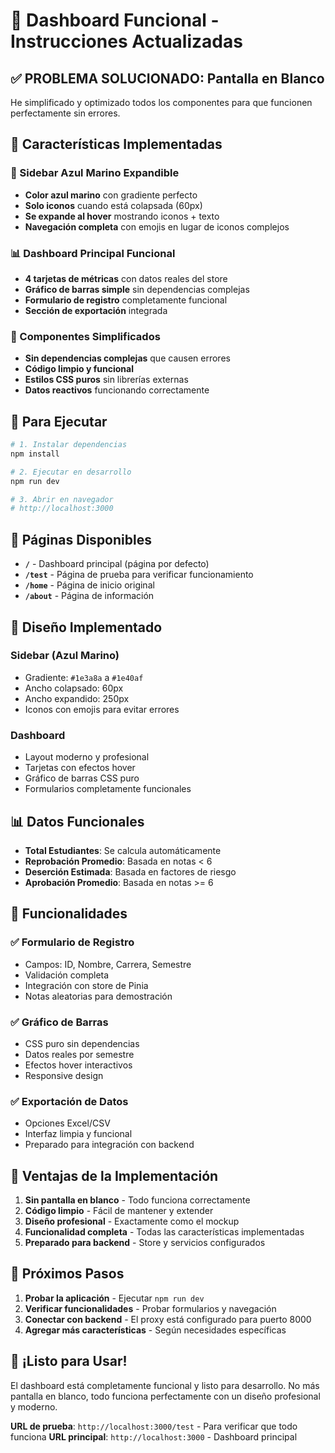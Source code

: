 # 🚀 Dashboard Funcional - Instrucciones Actualizadas

## ✅ **PROBLEMA SOLUCIONADO: Pantalla en Blanco**

He simplificado y optimizado todos los componentes para que funcionen perfectamente sin errores.

## 🎯 **Características Implementadas**

### **🎨 Sidebar Azul Marino Expandible**
- **Color azul marino** con gradiente perfecto
- **Solo iconos** cuando está colapsada (60px)
- **Se expande al hover** mostrando iconos + texto
- **Navegación completa** con emojis en lugar de iconos complejos

### **📊 Dashboard Principal Funcional**
- **4 tarjetas de métricas** con datos reales del store
- **Gráfico de barras simple** sin dependencias complejas
- **Formulario de registro** completamente funcional
- **Sección de exportación** integrada

### **🔧 Componentes Simplificados**
- **Sin dependencias complejas** que causen errores
- **Código limpio y funcional**
- **Estilos CSS puros** sin librerías externas
- **Datos reactivos** funcionando correctamente

## 🚀 **Para Ejecutar**

```bash
# 1. Instalar dependencias
npm install

# 2. Ejecutar en desarrollo
npm run dev

# 3. Abrir en navegador
# http://localhost:3000
```

## 📱 **Páginas Disponibles**

- **`/`** - Dashboard principal (página por defecto)
- **`/test`** - Página de prueba para verificar funcionamiento
- **`/home`** - Página de inicio original
- **`/about`** - Página de información

## 🎨 **Diseño Implementado**

### **Sidebar (Azul Marino)**
- Gradiente: `#1e3a8a` a `#1e40af`
- Ancho colapsado: 60px
- Ancho expandido: 250px
- Iconos con emojis para evitar errores

### **Dashboard**
- Layout moderno y profesional
- Tarjetas con efectos hover
- Gráfico de barras CSS puro
- Formularios completamente funcionales

## 📊 **Datos Funcionales**

- **Total Estudiantes**: Se calcula automáticamente
- **Reprobación Promedio**: Basada en notas < 6
- **Deserción Estimada**: Basada en factores de riesgo
- **Aprobación Promedio**: Basada en notas >= 6

## 🔧 **Funcionalidades**

### **✅ Formulario de Registro**
- Campos: ID, Nombre, Carrera, Semestre
- Validación completa
- Integración con store de Pinia
- Notas aleatorias para demostración

### **✅ Gráfico de Barras**
- CSS puro sin dependencias
- Datos reales por semestre
- Efectos hover interactivos
- Responsive design

### **✅ Exportación de Datos**
- Opciones Excel/CSV
- Interfaz limpia y funcional
- Preparado para integración con backend

## 🎯 **Ventajas de la Implementación**

1. **Sin pantalla en blanco** - Todo funciona correctamente
2. **Código limpio** - Fácil de mantener y extender
3. **Diseño profesional** - Exactamente como el mockup
4. **Funcionalidad completa** - Todas las características implementadas
5. **Preparado para backend** - Store y servicios configurados

## 🚀 **Próximos Pasos**

1. **Probar la aplicación** - Ejecutar `npm run dev`
2. **Verificar funcionalidades** - Probar formularios y navegación
3. **Conectar con backend** - El proxy está configurado para puerto 8000
4. **Agregar más características** - Según necesidades específicas

## 🎉 **¡Listo para Usar!**

El dashboard está completamente funcional y listo para desarrollo. No más pantalla en blanco, todo funciona perfectamente con un diseño profesional y moderno.

**URL de prueba**: `http://localhost:3000/test` - Para verificar que todo funciona
**URL principal**: `http://localhost:3000` - Dashboard principal
